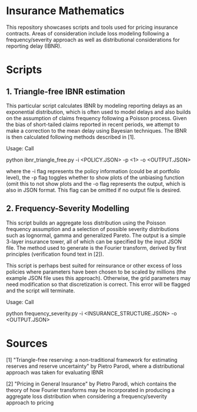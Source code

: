 # Insurance Mathematics

This repository showcases scripts and tools used for pricing insurance contracts. Areas of consideration include loss modeling following a frequency/severity approach as well as distributional considerations for reporting delay (IBNR). 

# Scripts
## 1. Triangle-free IBNR estimation
This particular script calculates IBNR by modeling reporting delays as an exponential distribution, which is often used to model delays and also builds on the assumption of claims frequency following a Poisson process. Given the bias of short-tailed claims reported in recent periods, we attempt to make a correction to the mean delay using Bayesian techniques. The IBNR is then calculated following methods described in [1].

Usage: Call

python ibnr_triangle_free.py -i <POLICY.JSON> -p <1> -o <OUTPUT.JSON>

where the -i flag represents the policy information (could be at portfolio level), the -p flag toggles whether to show plots of the unbiasing function (omit this to not show plots and the -o flag represents the output, which is also in JSON format. This flag can be omitted if no output file is desired.

## 2. Frequency-Severity Modelling 
This script builds an aggregate loss distribution using the Poisson frequency assumption and a selection of possible severity distributions such as lognormal, gamma and generalized Pareto. The output is a simple 3-layer insurance tower, all of which can be specified by the input JSON file. The method used to generate is the Fourier transform, derived by first principles (verification found text in [2]).

This script is perhaps best suited for reinsurance or other excess of loss policies where parameters have been chosen to be scaled by millions (the example JSON file uses this approach). Otherwise, the grid parameters may need modification so that discretization is correct. This error will be flagged and the script will terminate.

Usage: Call

python frequency_severity.py -i <INSURANCE_STRUCTURE.JSON> -o <OUTPUT.JSON>

# Sources

[1] "Triangle-free reserving: a non-traditional framework for estimating reserves and reserve uncertainty" by Pietro Parodi, where a distributional approach was taken for evaluating IBNR

[2] "Pricing in General Insurance" by Pietro Parodi, which contains the theory of how Fourier transforms may be incorporated in producing a aggregate loss distribution when considering a frequency/severity approach to pricing